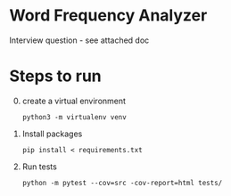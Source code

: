 # Word Frequency Analyzer 

Interview question - see attached doc 

# Steps to run

0. create a virtual environment

    `python3 -m virtualenv venv`
    
1. Install packages 
    
    `pip install < requirements.txt`
    
2. Run tests 

    `python -m pytest --cov=src -cov-report=html tests/`
